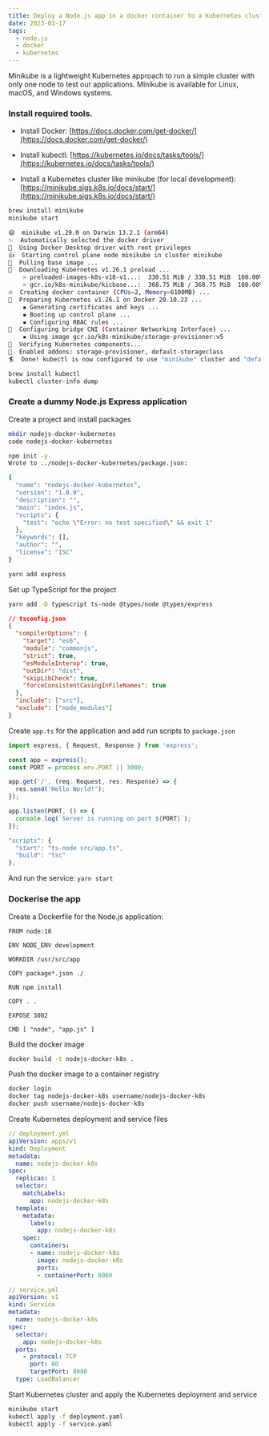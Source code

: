```yaml
---
title: Deploy a Node.js app in a docker container to a Kubernetes cluster
date: 2023-03-17
tags:
  - node.js
  - docker
  - kubernetes
---
```


Minikube is a lightweight Kubernetes approach to run a simple cluster with only one node to test our applications. Minikube is available for Linux, macOS, and Windows systems.

### Install required tools. 

- Install Docker: [https://docs.docker.com/get-docker/](https://docs.docker.com/get-docker/)

- Install kubectl: [https://kubernetes.io/docs/tasks/tools/](https://kubernetes.io/docs/tasks/tools/)

- Install a Kubernetes cluster like minikube (for local development): [https://minikube.sigs.k8s.io/docs/start/](https://minikube.sigs.k8s.io/docs/start/)

```bash
brew install minikube
minikube start

😄  minikube v1.29.0 on Darwin 13.2.1 (arm64)
✨  Automatically selected the docker driver
📌  Using Docker Desktop driver with root privileges
👍  Starting control plane node minikube in cluster minikube
🚜  Pulling base image ...
💾  Downloading Kubernetes v1.26.1 preload ...
    > preloaded-images-k8s-v18-v1...:  330.51 MiB / 330.51 MiB  100.00% 24.18 M
    > gcr.io/k8s-minikube/kicbase...:  368.75 MiB / 368.75 MiB  100.00% 10.16 M
🔥  Creating docker container (CPUs=2, Memory=6100MB) ...
🐳  Preparing Kubernetes v1.26.1 on Docker 20.10.23 ...
    ▪ Generating certificates and keys ...
    ▪ Booting up control plane ...
    ▪ Configuring RBAC rules ...
🔗  Configuring bridge CNI (Container Networking Interface) ...
    ▪ Using image gcr.io/k8s-minikube/storage-provisioner:v5
🔎  Verifying Kubernetes components...
🌟  Enabled addons: storage-provisioner, default-storageclass
🏄  Done! kubectl is now configured to use "minikube" cluster and "default" namespace by default
```

```bash
brew install kubectl
kubectl cluster-info dump
```

### Create a dummy Node.js Express application

Create a project and install packages

```bash
mkdir nodejs-docker-kubernetes
code nodejs-docker-kubernetes

npm init -y
Wrote to ../nodejs-docker-kubernetes/package.json:

{
  "name": "nodejs-docker-kubernetes",
  "version": "1.0.0",
  "description": "",
  "main": "index.js",
  "scripts": {
    "test": "echo \"Error: no test specified\" && exit 1"
  },
  "keywords": [],
  "author": "",
  "license": "ISC"
}

yarn add express
```

Set up TypeScript for the project

```bash
yarn add -D typescript ts-node @types/node @types/express
```

```json
// tsconfig.json
{
  "compilerOptions": {
    "target": "es6",
    "module": "commonjs",
    "strict": true,
    "esModuleInterop": true,
    "outDir": "dist",
    "skipLibCheck": true,
    "forceConsistentCasingInFileNames": true
  },
  "include": ["src"],
  "exclude": ["node_modules"]
}
```

Create `app.ts` for the application and add run scripts to `package.json`

```typescript
import express, { Request, Response } from 'express';

const app = express();
const PORT = process.env.PORT || 3000;

app.get('/', (req: Request, res: Response) => {
  res.send('Hello World!');
});

app.listen(PORT, () => {
  console.log(`Server is running on port ${PORT}`);
});
```

```typescript
"scripts": {
  "start": "ts-node src/app.ts",
  "build": "tsc"
},
```

And run the service: `yarn start`

### Dockerise the app

Create a Dockerfile for the Node.js application:

```docker
FROM node:18

ENV NODE_ENV development

WORKDIR /usr/src/app

COPY package*.json ./

RUN npm install

COPY . .

EXPOSE 3002

CMD [ "node", "app.js" ]
```

Build the docker image

```bash
docker build -t nodejs-docker-k8s .
```

Push the docker image to a container registry

```bash
docker login
docker tag nodejs-docker-k8s username/nodejs-docker-k8s
docker push username/nodejs-docker-k8s
```

Create Kubernetes deployment and service files

```yaml
// deployment.yml
apiVersion: apps/v1
kind: Deployment
metadata:
  name: nodejs-docker-k8s
spec:
  replicas: 1
  selector:
    matchLabels:
      app: nodejs-docker-k8s
  template:
    metadata:
      labels:
        app: nodejs-docker-k8s
    spec:
      containers:
      - name: nodejs-docker-k8s
        image: nodejs-docker-k8s
        ports:
        - containerPort: 8080
```

```yaml
// service.yml
apiVersion: v1
kind: Service
metadata:
  name: nodejs-docker-k8s
spec:
  selector:
    app: nodejs-docker-k8s
  ports:
    - protocol: TCP
      port: 80
      targetPort: 8080
  type: LoadBalancer
```

Start Kubernetes cluster and apply the Kubernetes deployment and service

```bash
minikube start
kubectl apply -f deployment.yaml
kubectl apply -f service.yaml
```

